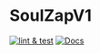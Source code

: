 # SoulZapV1

[![lint & test](https://github.com/soulsolidity/soulzapv1/actions/workflows/lint-test.yml/badge.svg)](https://github.com/soulsolidity/soulzapv1/actions/workflows/lint-test.yml)
[![Docs](https://img.shields.io/badge/docs-%F0%9F%93%84-yellow)](./docs/)

